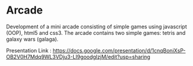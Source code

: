 # Arcade
Development of a mini arcade consisting of simple games using javascript (OOP), html5 and css3.
The arcade contains two simple games: tetris and galaxy wars (galaga).

Presentation Link : https://docs.google.com/presentation/d/1cnqBoniXsP-OB2V0H7Mdq9WL3VDju3-LI9goodgIzjM/edit?usp=sharing

